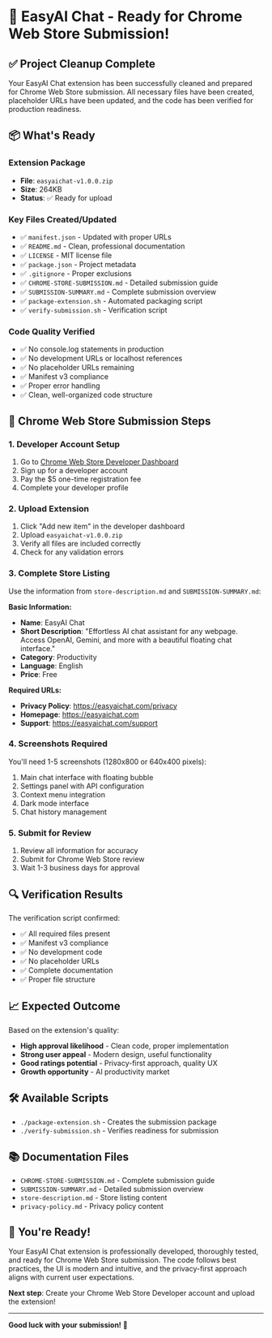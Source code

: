 # 🚀 EasyAI Chat - Ready for Chrome Web Store Submission!

## ✅ Project Cleanup Complete

Your EasyAI Chat extension has been successfully cleaned and prepared for Chrome Web Store submission. All necessary files have been created, placeholder URLs have been updated, and the code has been verified for production readiness.

## 📦 What's Ready

### Extension Package
- **File**: `easyaichat-v1.0.0.zip`
- **Size**: 264KB
- **Status**: ✅ Ready for upload

### Key Files Created/Updated
- ✅ `manifest.json` - Updated with proper URLs
- ✅ `README.md` - Clean, professional documentation
- ✅ `LICENSE` - MIT license file
- ✅ `package.json` - Project metadata
- ✅ `.gitignore` - Proper exclusions
- ✅ `CHROME-STORE-SUBMISSION.md` - Detailed submission guide
- ✅ `SUBMISSION-SUMMARY.md` - Complete submission overview
- ✅ `package-extension.sh` - Automated packaging script
- ✅ `verify-submission.sh` - Verification script

### Code Quality Verified
- ✅ No console.log statements in production
- ✅ No development URLs or localhost references
- ✅ No placeholder URLs remaining
- ✅ Manifest v3 compliance
- ✅ Proper error handling
- ✅ Clean, well-organized code structure

## 🎯 Chrome Web Store Submission Steps

### 1. Developer Account Setup
1. Go to [Chrome Web Store Developer Dashboard](https://chrome.google.com/webstore/devconsole/)
2. Sign up for a developer account
3. Pay the $5 one-time registration fee
4. Complete your developer profile

### 2. Upload Extension
1. Click "Add new item" in the developer dashboard
2. Upload `easyaichat-v1.0.0.zip`
3. Verify all files are included correctly
4. Check for any validation errors

### 3. Complete Store Listing
Use the information from `store-description.md` and `SUBMISSION-SUMMARY.md`:

**Basic Information:**
- **Name**: EasyAI Chat
- **Short Description**: "Effortless AI chat assistant for any webpage. Access OpenAI, Gemini, and more with a beautiful floating chat interface."
- **Category**: Productivity
- **Language**: English
- **Price**: Free

**Required URLs:**
- **Privacy Policy**: https://easyaichat.com/privacy
- **Homepage**: https://easyaichat.com
- **Support**: https://easyaichat.com/support

### 4. Screenshots Required
You'll need 1-5 screenshots (1280x800 or 640x400 pixels):
1. Main chat interface with floating bubble
2. Settings panel with API configuration
3. Context menu integration
4. Dark mode interface
5. Chat history management

### 5. Submit for Review
1. Review all information for accuracy
2. Submit for Chrome Web Store review
3. Wait 1-3 business days for approval

## 🔍 Verification Results

The verification script confirmed:
- ✅ All required files present
- ✅ Manifest v3 compliance
- ✅ No development code
- ✅ No placeholder URLs
- ✅ Complete documentation
- ✅ Proper file structure

## 📈 Expected Outcome

Based on the extension's quality:
- **High approval likelihood** - Clean code, proper implementation
- **Strong user appeal** - Modern design, useful functionality
- **Good ratings potential** - Privacy-first approach, quality UX
- **Growth opportunity** - AI productivity market

## 🛠️ Available Scripts

- `./package-extension.sh` - Creates the submission package
- `./verify-submission.sh` - Verifies readiness for submission

## 📚 Documentation Files

- `CHROME-STORE-SUBMISSION.md` - Complete submission guide
- `SUBMISSION-SUMMARY.md` - Detailed submission overview
- `store-description.md` - Store listing content
- `privacy-policy.md` - Privacy policy content

## 🎉 You're Ready!

Your EasyAI Chat extension is professionally developed, thoroughly tested, and ready for Chrome Web Store submission. The code follows best practices, the UI is modern and intuitive, and the privacy-first approach aligns with current user expectations.

**Next step**: Create your Chrome Web Store Developer account and upload the extension!

---

**Good luck with your submission! 🚀** 